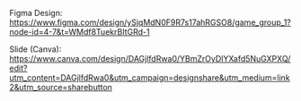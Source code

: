 Figma Design:
https://www.figma.com/design/ySjqMdN0F9R7s17ahRGSO8/game_group_1?node-id=4-7&t=WMdf8TuekrBItGRd-1


Slide (Canva):
https://www.canva.com/design/DAGjlfdRwa0/YBmZrOyDIYXafd5NuGXPXQ/edit?utm_content=DAGjlfdRwa0&utm_campaign=designshare&utm_medium=link2&utm_source=sharebutton
